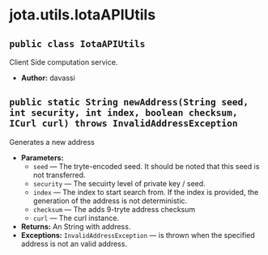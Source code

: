 # jota.utils.IotaAPIUtils

## `public class IotaAPIUtils`

Client Side computation service.

 * **Author:** davassi

## `public static String newAddress(String seed, int security, int index, boolean checksum, ICurl curl) throws InvalidAddressException`

Generates a new address

 * **Parameters:**
   * `seed` — The tryte-encoded seed. It should be noted that this seed is not transferred.
   * `security` — The secuirty level of private key / seed.
   * `index` — The index to start search from. If the index is provided, the generation of the address is not deterministic.
   * `checksum` — The adds 9-tryte address checksum
   * `curl` — The curl instance.
 * **Returns:** An String with address.
 * **Exceptions:** `InvalidAddressException` — is thrown when the specified address is not an valid address.
